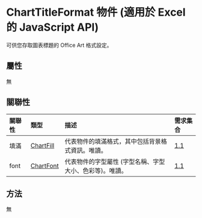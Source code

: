 # <a name="charttitleformat-object-javascript-api-for-excel"></a>ChartTitleFormat 物件 (適用於 Excel 的 JavaScript API)

可供您存取圖表標題的 Office Art 格式設定。

## <a name="properties"></a>屬性

無

## <a name="relationships"></a>關聯性
| 關聯性 | 類型	    |描述| 需求集合|
|:---------------|:--------|:----------|:----|
|填滿|[ChartFill](chartfill.md)|代表物件的填滿格式，其中包括背景格式資訊。唯讀。|[1.1](../requirement-sets/excel-api-requirement-sets.md)|
|font|[ChartFont](chartfont.md)|代表物件的字型屬性 (字型名稱、字型大小、色彩等)。唯讀。|[1.1](../requirement-sets/excel-api-requirement-sets.md)|

## <a name="methods"></a>方法
無

